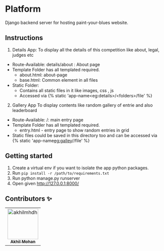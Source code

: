# Platform
Django backend server for hosting paint-your-blues website.
## Instructions
1. Details App:
  To display all the details of this competition like about, legal, judges etc
 * Route-Available: details/about : About page
 * Template Folder has all templated required. 
   * about.html: about-page
   * base.html: Common element in all files
 * Static Folder:
   * Contains all static files in it like images, css , js
   * Accessed via {% static 'app-name&lt;eg:details&gt;/&lt;folders&gt;/file' %}
2. Gallery App
  To display contents like random gallery of entrie and also leaderboard
 * Route-Available: /: main entry page
 * Template Folder has all templated required.
   * entry.html - entry page to show random entries in grid
 * Static files could be saved in this directory too and can be accessed via 
 {% static 'app-name<eg:galley>/<folders>/file' %}
 
## Getting started
1. Create a virtual env if you want to isolate the app python packages.
2. Run ```pip install -r /path/to/requirements.txt```
3. Run python manage.py runserver
4. Open given http://127.0.0.1:8000/ 

## Contributors :sparkles:
<table>
<tr>
                <td align="center">
                    <a href="https://github.com/akhilmhdh">
                        <img src="https://avatars1.githubusercontent.com/u/31166322?v=4" width="100;" alt="akhilmhdh"/>
                        <br />
                        <sub><b>Akhil Mohan</b></sub>
                    </a>
                </td></tr>
</table>

